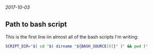 ###### 2017-10-03

Path to bash script
-------------------

This is the first line iin almost all of the bash scripts I'm writing:
```bash
SCRIPT_DIR="$( cd "$( dirname "${BASH_SOURCE[0]}" )" && pwd )"
```

